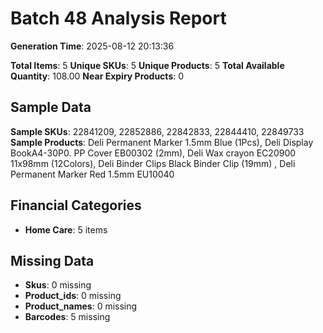 # Batch 48 Analysis Report

**Generation Time**: 2025-08-12 20:13:36

**Total Items**: 5
**Unique SKUs**: 5
**Unique Products**: 5
**Total Available Quantity**: 108.00
**Near Expiry Products**: 0

## Sample Data
**Sample SKUs**: 22841209, 22852886, 22842833, 22844410, 22849733
**Sample Products**: Deli Permanent Marker 1.5mm Blue (1Pcs), Deli Display BookA4-30P0. PP Cover EB00302 (2mm), Deli Wax crayon EC20900 11x98mm (12Colors), Deli Binder Clips Black Binder Clip (19mm) , Deli Permanent Marker Red 1.5mm EU10040

## Financial Categories
- **Home Care**: 5 items

## Missing Data
- **Skus**: 0 missing
- **Product_ids**: 0 missing
- **Product_names**: 0 missing
- **Barcodes**: 5 missing
